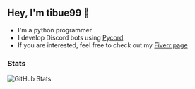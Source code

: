 ## Hey, I'm tibue99 👋
- I'm a python programmer
- I develop Discord bots using [Pycord](https://github.com/Pycord-Development/pycord)
- If you are interested, feel free to check out my [Fiverr page](https://www.fiverr.com/tibue99/create-a-discord-bot-with-free-hosting)

### Stats
![GitHub Stats](https://github-readme-stats.vercel.app/api?username=tibue99&theme=dracula&count_private=true&show_icons=true&hide=stars)
